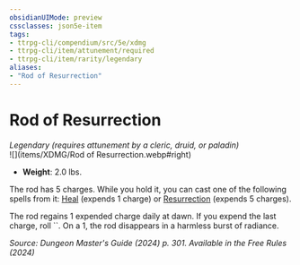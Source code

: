 ```yaml
---
obsidianUIMode: preview
cssclasses: json5e-item
tags:
- ttrpg-cli/compendium/src/5e/xdmg
- ttrpg-cli/item/attunement/required
- ttrpg-cli/item/rarity/legendary
aliases: 
- "Rod of Resurrection"
---
```

# Rod of Resurrection
*Legendary (requires attunement by a cleric, druid, or paladin)*  
![](items/XDMG/Rod of Resurrection.webp#right)  

- **Weight**: 2.0 lbs.

The rod has 5 charges. While you hold it, you can cast one of the following spells from it: [Heal](/3-Compendium/CLI/spells/heal-xphb.md) (expends 1 charge) or [Resurrection](resurrection-xphb.md) (expends 5 charges).

The rod regains 1 expended charge daily at dawn. If you expend the last charge, roll ``. On a 1, the rod disappears in a harmless burst of radiance.

*Source: Dungeon Master's Guide (2024) p. 301. Available in the Free Rules (2024)*
